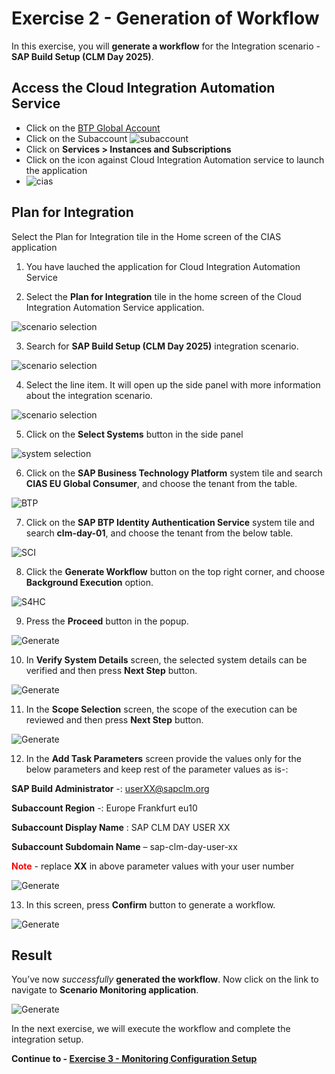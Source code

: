 # Exercise 2 - Generation of Workflow
In this exercise, you will __generate a workflow__ for the Integration scenario - __SAP Build Setup (CLM Day 2025)__.

## Access the Cloud Integration Automation Service

* Click on the [BTP Global Account](https://emea.cockpit.btp.cloud.sap/cockpit/?idp=clm-day-01.accounts.ondemand.com#/globalaccount/9d88d4f5-c80a-4986-8a56-dbf4b7b5a223)
* Click on the Subaccount
  ![subaccount](../images/subaccount.png)
* Click on **Services > Instances and Subscriptions**
* Click on the icon against Cloud Integration Automation service to launch the application
* ![cias](../images/cias.png)


## Plan for Integration

Select the Plan for Integration tile in the Home screen of the CIAS application

1. You have lauched the application for Cloud Integration Automation Service


2. Select the __Plan for Integration__ tile in the home screen of the Cloud Integration Automation Service application.
   
![scenario selection](../images/plan_handson_1.png)


3. Search for **SAP Build Setup (CLM Day 2025)** integration scenario.

![scenario selection](../images/plan_handson_2.png)


4. Select the line item. It will open up the side panel with more information about the integration scenario.

![scenario selection](../images/plan_handson_3.png)


5. Click on the **Select Systems** button in the side panel
   
![system selection](../images/plan_handson_4.png)


6.	Click on the **SAP Business Technology Platform** system tile and search **CIAS EU Global Consumer**, and choose the tenant from the table.

![BTP](../images/plan_handson_5.png)

  
7.	Click on the **SAP BTP Identity Authentication Service** system tile and search **clm-day-01**, and choose the tenant from the below table.

![SCI](../images/plan_handson_6.png)


8. Click the **Generate Workflow** button on the top right corner, and choose **Background Execution** option.

![S4HC](../images/plan_handson_7.png)

9.	Press the **Proceed** button in the popup. 

![Generate](../images/plan_handson_8.png)

10. In **Verify System Details** screen, the selected system details can be verified and then press **Next Step** button. 

![Generate](../images/plan_handson_9.png)

11. In the **Scope Selection** screen, the scope of the execution can be reviewed and then press **Next Step** button.

![Generate](../images/plan_handson_10.png)

12. In the **Add Task Parameters** screen provide the values only for the below parameters and keep rest of the parameter values as is-:

**SAP Build Administrator** -: userXX@sapclm.org

**Subaccount Region** -: Europe Frankfurt eu10

**Subaccount Display Name** :  SAP CLM DAY USER XX 

**Subaccount Subdomain Name** – sap-clm-day-user-xx


<span style="color:red">**Note**</span> - replace **XX** in above parameter values with your user number 

![Generate](../images/plan_handson_11.png)

13. In this screen, press **Confirm** button to generate a workflow.
    
![Generate](../images/plan_handson_12.png)

## Result

You’ve now _successfully_ **generated the workflow**. Now click on the link to navigate to **Scenario Monitoring application**.

![Generate](../images/plan_handson_13.png)




In the next exercise, we will execute the workflow and complete the integration setup.

**Continue to - [Exercise 3 - Monitoring Configuration Setup](../ex3/README.md)**
